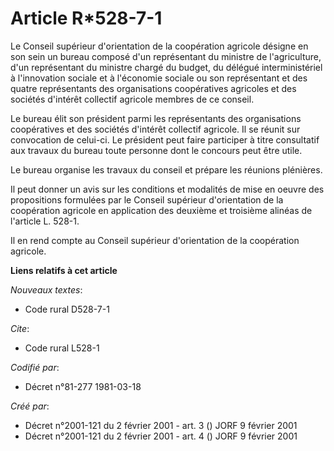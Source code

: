# Article R*528-7-1

Le Conseil supérieur d'orientation de la coopération agricole désigne en son sein un bureau composé d'un représentant du
ministre de l'agriculture, d'un représentant du ministre chargé du budget, du délégué interministériel à l'innovation sociale
et à l'économie sociale ou son représentant et des quatre représentants des organisations coopératives agricoles et des
sociétés d'intérêt collectif agricole membres de ce conseil.

Le bureau élit son président parmi les représentants des organisations coopératives et des sociétés d'intérêt collectif
agricole. Il se réunit sur convocation de celui-ci. Le président peut faire participer à titre consultatif aux travaux du
bureau toute personne dont le concours peut être utile.

Le bureau organise les travaux du conseil et prépare les réunions plénières.

Il peut donner un avis sur les conditions et modalités de mise en oeuvre des propositions formulées par le Conseil supérieur
d'orientation de la coopération agricole en application des deuxième et troisième alinéas de l'article L. 528-1.

Il en rend compte au Conseil supérieur d'orientation de la coopération agricole.

**Liens relatifs à cet article**

_Nouveaux textes_:

  - Code rural D528-7-1

_Cite_:

  - Code rural L528-1

_Codifié par_:

  - Décret n°81-277 1981-03-18

_Créé par_:

  - Décret n°2001-121 du 2 février 2001 - art. 3 () JORF 9 février 2001
  - Décret n°2001-121 du 2 février 2001 - art. 4 () JORF 9 février 2001
